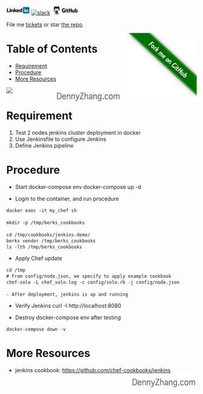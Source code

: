 [![LinkedIn](https://raw.githubusercontent.com/USDevOps/mywechat-slack-group/master/images/linkedin.png)](https://www.linkedin.com/in/dennyzhang001) <a href="https://www.dennyzhang.com/slack" target="_blank" rel="nofollow"><img src="http://slack.dennyzhang.com/badge.svg" alt="slack"/></a> [![Github](https://raw.githubusercontent.com/USDevOps/mywechat-slack-group/master/images/github.png)](https://github.com/DennyZhang)

File me [tickets](https://github.com/DennyZhang/challenges-chef/issues) or star [the repo](https://github.com/DennyZhang/challenges-chef).

<a href="https://github.com/DennyZhang?tab=followers"><img align="right" width="200" height="183" src="https://raw.githubusercontent.com/USDevOps/mywechat-slack-group/master/images/fork_github.png" /></a>

Table of Contents
=================

   * [Requirement](#requirement)
   * [Procedure](#procedure)
   * [More Resources](#more-resources)

<a href="https://www.dennyzhang.com"><img src="https://raw.githubusercontent.com/dennyzhang/challenges-chef/master/images/scenario-401-design.png"/> </a>
<a href="https://www.dennyzhang.com"><img align="right" width="185" height="37" src="https://raw.githubusercontent.com/USDevOps/mywechat-slack-group/master/images/dns_small.png"></a>

# Requirement

1. Test 2 nodes jenkins cluster deployment in docker
2. Use Jenkinsfile to configure Jenkins
3. Define Jenkins pipeline

# Procedure
- Start docker-compose env
docker-compose up -d

- Login to the container, and run procedure
```
docker exec -it my_chef sh

mkdir -p /tmp/berks_cookbooks

cd /tmp/cookbooks/jenkins-demo/
berks vendor /tmp/berks_cookbooks
ls -lth /tmp/berks_cookbooks
```

- Apply Chef update
```
cd /tmp
# From config/node.json, we specify to apply example cookbook
chef-solo -L chef_solo.log -c config/solo.rb -j config/node.json

- After deployment, jenkins is up and running
```

- Verify Jenkins
curl -I http://localhost:8080

- Destroy docker-compose env after testing

```
docker-compose down -v
```

# More Resources
- jenkins cookbook: https://github.com/chef-cookbooks/jenkins
<a href="https://www.dennyzhang.com"><img align="right" width="185" height="37" src="https://raw.githubusercontent.com/USDevOps/mywechat-slack-group/master/images/dns_small.png"></a>
